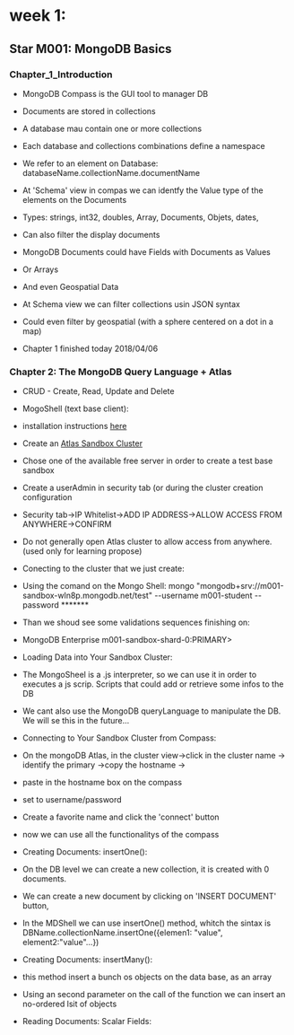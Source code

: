 # week 1:

## Star M001: MongoDB Basics

### Chapter_1_Introduction

* MongoDB Compass is the GUI tool to manager DB
* Documents are stored in collections
* A database mau contain one or more collections
* Each database and collections combinations define a namespace
* We refer to an element on Database: databaseName.collectionName.documentName

* At 'Schema' view in compas we can identfy the Value type of the elements on the Documents
* Types: strings, int32, doubles, Array, Documents, Objets, dates, 
* Can also filter the display documents
* MongoDB Documents could have Fields with Documents as Values
* Or Arrays
* And even Geospatial Data

* At Schema view we can filter collections usin JSON syntax
* Could even filter by geospatial (with a sphere centered on a dot in a map)

* Chapter 1 finished today 2018/04/06 

### Chapter 2: The MongoDB Query Language + Atlas

* CRUD - Create, Read, Update and Delete
* MogoShell (text base client):
* installation instructions [here](https://docs.mongodb.com/manual/tutorial/install-mongodb-enterprise-on-ubuntu/?_ga=2.44842404.1271538674.1523420575-1907741026.1522904146#install-mongodb-enterprise)
* Create an [Atlas Sandbox Cluster](https://cloud.mongodb.com/links/registerForAtlas)
* Chose one of the available free server in order to create a test base sandbox
* Create a userAdmin in security tab (or during the cluster creation configuration
* Security tab->IP Whitelist->ADD IP ADDRESS->ALLOW ACCESS FROM ANYWHERE->CONFIRM
* Do not generally open Atlas cluster to allow access from anywhere. (used only for learning propose)

* Conecting to the cluster that we just create:
* Using the comand on the Mongo Shell: mongo "mongodb+srv://m001-sandbox-wln8p.mongodb.net/test" --username m001-student --password *******
* Than we shoud see some validations sequences finishing on:
* MongoDB Enterprise m001-sandbox-shard-0:PRIMARY>

* Loading Data into Your Sandbox Cluster:
* The MongoSheel is a .js interpreter, so we can use it in order to executes a js scrip. Scripts that could add or retrieve some infos to the DB
* We cant also use the MongoDB queryLanguage to manipulate the DB. We will se this in the future...

* Connecting to Your Sandbox Cluster from Compass:
* On the mongoDB Atlas, in the cluster view->click in the cluster name -> identify the primary ->copy the hostname ->
* paste in the hostname box on the compass
* set to username/password
* Create a favorite name and click the 'connect' button
* now we can use all the functionalitys of the compass

* Creating Documents: insertOne():
* On the DB level we can create a new collection, it is created with 0 documents.
* We can create a new document by clicking on 'INSERT DOCUMENT' button, 
* In the MDShell we can use insertOne() method, whitch the sintax is DBName.collectionName.insertOne({elemen1: "value", element2:"value"...})

* Creating Documents: insertMany():
* this method insert a bunch os objects on the data base, as an array
* Using an second parameter on the call of the function we can insert an no-ordered lsit of objects

* Reading Documents: Scalar Fields: 

 


